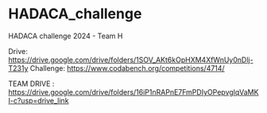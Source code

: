 # HADACA_challenge


HADACA challenge 2024 - Team H 

Drive: https://drive.google.com/drive/folders/1SOV_AKt6kOpHXM4XfWnUy0nDlj-T231y
Challenge: https://www.codabench.org/competitions/4714/


TEAM DRIVE : https://drive.google.com/drive/folders/16iP1nRAPnE7FmPDIyOPepvglqVaMKI-c?usp=drive_link
